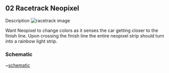 ## 02 Racetrack Neopixel 
Description 
![racetrack image](https://github.com/carolynjhsu/Carol_Spr23/blob/main/02_Neopixel_RaceTrack/IMG_6406.heic)

Want Neopixel to change colors as it senses the car getting closer to the finish line. Upon crossing the finish line the entire neopixel strip should turn into a rainbow light strip. 

### Schematic
~[schematic](https://github.com/carolynjhsu/Carol_Spr23/blob/main/02_Neopixel_RaceTrack/02_RaceTrack_Schematic_schem.png)